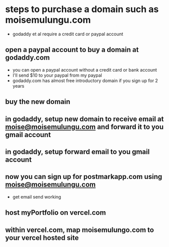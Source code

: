 
# steps to purchase a domain such as moisemulungu.com
* godaddy et al require a credit card or paypal account

## open a paypal account to buy a domain at godaddy.com
* you can open a paypal account without a credit card or bank account
* I'll send $10 to your paypal from my paypal
* godaddy.com has almost free introductory domain if you sign up for 2 years

## buy the new domain

## in godaddy, setup new domain to receive email at moise@moisemulungu.com and forward it to you gmail account

## in godaddy, setup forward email to you gmail account

## now you can sign up for postmarkapp.com using moise@moisemulungu.com
* get email send working

## host myPortfolio on vercel.com

## within vercel.com, map moisemulungo.com to your vercel hosted site

